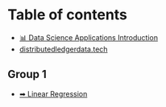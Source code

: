 # Table of contents

* [📊 Data Science Applications Introduction](README.md)
* [distributedledgerdata.tech](https://distributedledgerdata.tech/)

## Group 1

* [➡ Linear Regression](group-1/page-1.md)
